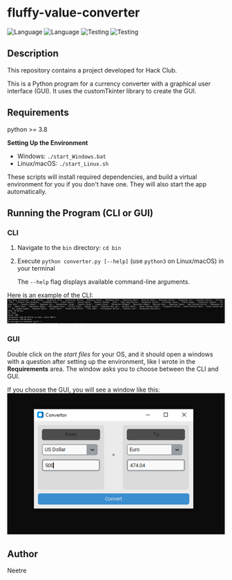 # fluffy-value-converter

![Language](https://img.shields.io/badge/Spellcheck-Pass-green?style=flat)
![Language](https://img.shields.io/badge/Language-Python-yellowgreen?style=flat)
![Testing](https://img.shields.io/badge/PEP8%20Check-Passing-green)
![Testing](https://img.shields.io/badge/Test-Pass-green)

## Description

This repository contains a project developed for Hack Club.

This is a Python program for a currency converter with a graphical user interface (GUI).
It uses the customTkinter library to create the GUI.

## Requirements

python >= 3.8

**Setting Up the Environment**

* Windows: `./start_Windows.bat`
* Linux/macOS: `./start_Linux.sh`

These scripts will install required dependencies, and build a virtual environment for you if you don't have one.
They will also start the app automatically.

## Running the Program (CLI or GUI)

### CLI

1. Navigate to the `bin` directory: `cd bin`

2. Execute `python converter.py [--help]` (use `python3` on Linux/macOS) in your terminal

    The `--help` flag displays available command-line arguments.

Here is an example of the CLI:
![CLI](./data/readme/cli.png)

### GUI

Double click on the *start files* for your OS, and it should open a windows with a question after setting up the environment, like I wrote in the **Requirements** area. The window asks you to choose between the CLI and GUI.

If you choose the GUI, you will see a window like this:
![GUI](./data/readme/gui.png)

## Author

Neetre
